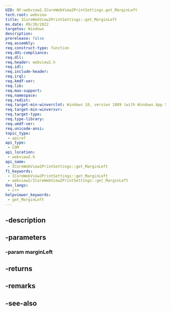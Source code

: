 ```yaml
---
UID: NF:webview2.ICoreWebView2PrintSettings.get_MarginLeft
tech.root: webview
title: ICoreWebView2PrintSettings::get_MarginLeft
ms.date: 09/20/2022
targetos: Windows
description: 
prerelease: false
req.assembly: 
req.construct-type: function
req.ddi-compliance: 
req.dll: 
req.header: webview2.h
req.idl: 
req.include-header: 
req.irql: 
req.kmdf-ver: 
req.lib: 
req.max-support: 
req.namespace: 
req.redist: 
req.target-min-winverclnt: Windows 10, version 1809 (with Windows App SDK 1.1 or later)
req.target-min-winversvr: 
req.target-type: 
req.type-library: 
req.umdf-ver: 
req.unicode-ansi: 
topic_type:
 - apiref
api_type:
 - COM
api_location:
 - webview2.h
api_name:
 - ICoreWebView2PrintSettings::get_MarginLeft
f1_keywords:
 - ICoreWebView2PrintSettings::get_MarginLeft
 - webview2/ICoreWebView2PrintSettings::get_MarginLeft
dev_langs:
 - c++
helpviewer_keywords:
 - get_MarginLeft
---
```


## -description

## -parameters

### -param marginLeft

## -returns

## -remarks

## -see-also

